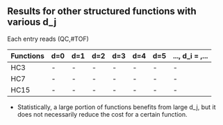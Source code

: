 ## Results for other structured functions with various d_j 
Each entry reads (QC,#TOF)  

|  Functions |      d=0      |      d=1      |      d=2      |      d=3      |      d=4      |      d=5      |..., d_i = ,... |
|    ----    |      ----     |     ----      |     ----      |     ----      |     ----      |     ----      |      ----                    |
|    HC3     |       -       |       -       |       -       |       -       |       -       |       -       |      -                       |
|    HC7     |       -       |       -       |       -       |       -       |       -       |       -       |      -                       |
|    HC15    |       -       |       -       |       -       |       -       |       -       |       -       |      -                       |
* Statistically, a large portion of functions benefits from large d_j, but it does not necessarily reduce the cost for a certain function.
